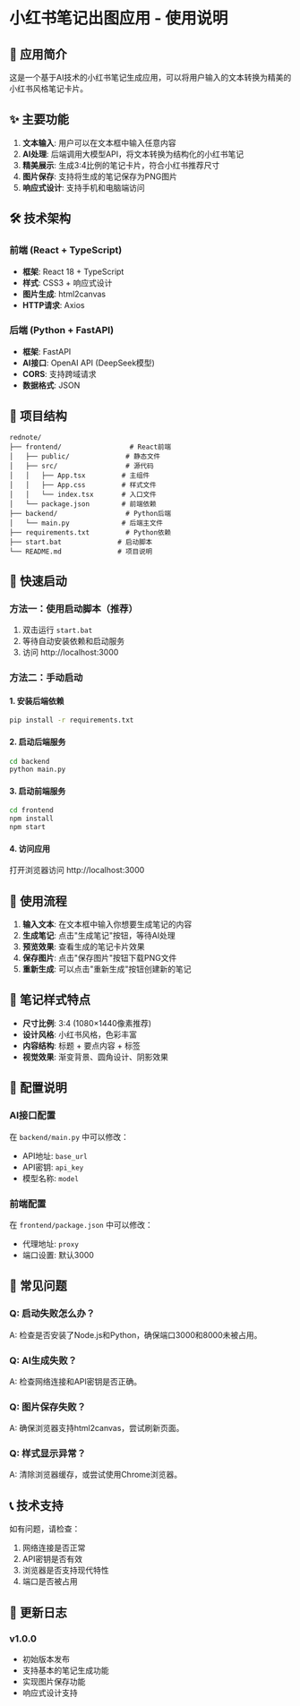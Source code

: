 # 小红书笔记出图应用 - 使用说明

## 🎯 应用简介

这是一个基于AI技术的小红书笔记生成应用，可以将用户输入的文本转换为精美的小红书风格笔记卡片。

## ✨ 主要功能

1. **文本输入**: 用户可以在文本框中输入任意内容
2. **AI处理**: 后端调用大模型API，将文本转换为结构化的小红书笔记
3. **精美展示**: 生成3:4比例的笔记卡片，符合小红书推荐尺寸
4. **图片保存**: 支持将生成的笔记保存为PNG图片
5. **响应式设计**: 支持手机和电脑端访问

## 🛠️ 技术架构

### 前端 (React + TypeScript)
- **框架**: React 18 + TypeScript
- **样式**: CSS3 + 响应式设计
- **图片生成**: html2canvas
- **HTTP请求**: Axios

### 后端 (Python + FastAPI)
- **框架**: FastAPI
- **AI接口**: OpenAI API (DeepSeek模型)
- **CORS**: 支持跨域请求
- **数据格式**: JSON

## 📁 项目结构

```
rednote/
├── frontend/                 # React前端
│   ├── public/              # 静态文件
│   ├── src/                 # 源代码
│   │   ├── App.tsx         # 主组件
│   │   ├── App.css         # 样式文件
│   │   └── index.tsx       # 入口文件
│   └── package.json        # 前端依赖
├── backend/                 # Python后端
│   └── main.py             # 后端主文件
├── requirements.txt         # Python依赖
├── start.bat              # 启动脚本
└── README.md              # 项目说明
```

## 🚀 快速启动

### 方法一：使用启动脚本（推荐）
1. 双击运行 `start.bat`
2. 等待自动安装依赖和启动服务
3. 访问 http://localhost:3000

### 方法二：手动启动

#### 1. 安装后端依赖
```bash
pip install -r requirements.txt
```

#### 2. 启动后端服务
```bash
cd backend
python main.py
```

#### 3. 启动前端服务
```bash
cd frontend
npm install
npm start
```

#### 4. 访问应用
打开浏览器访问 http://localhost:3000

## 📱 使用流程

1. **输入文本**: 在文本框中输入你想要生成笔记的内容
2. **生成笔记**: 点击"生成笔记"按钮，等待AI处理
3. **预览效果**: 查看生成的笔记卡片效果
4. **保存图片**: 点击"保存图片"按钮下载PNG文件
5. **重新生成**: 可以点击"重新生成"按钮创建新的笔记

## 🎨 笔记样式特点

- **尺寸比例**: 3:4 (1080×1440像素推荐)
- **设计风格**: 小红书风格，色彩丰富
- **内容结构**: 标题 + 要点内容 + 标签
- **视觉效果**: 渐变背景、圆角设计、阴影效果

## 🔧 配置说明

### AI接口配置
在 `backend/main.py` 中可以修改：
- API地址: `base_url`
- API密钥: `api_key`
- 模型名称: `model`

### 前端配置
在 `frontend/package.json` 中可以修改：
- 代理地址: `proxy`
- 端口设置: 默认3000

## 🐛 常见问题

### Q: 启动失败怎么办？
A: 检查是否安装了Node.js和Python，确保端口3000和8000未被占用。

### Q: AI生成失败？
A: 检查网络连接和API密钥是否正确。

### Q: 图片保存失败？
A: 确保浏览器支持html2canvas，尝试刷新页面。

### Q: 样式显示异常？
A: 清除浏览器缓存，或尝试使用Chrome浏览器。

## 📞 技术支持

如有问题，请检查：
1. 网络连接是否正常
2. API密钥是否有效
3. 浏览器是否支持现代特性
4. 端口是否被占用

## 🔄 更新日志

### v1.0.0
- 初始版本发布
- 支持基本的笔记生成功能
- 实现图片保存功能
- 响应式设计支持 
